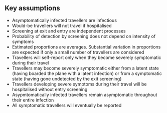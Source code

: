 ## Key assumptions

* Asymptomatically infected travellers are infectious
* Would-be travellers will not travel if hospitalised
* Screening at exit and entry are independent processes
* Probability of detection by screening does not depend on intensity of symptoms
* Estimated proportions are averages. Substantial variation in proportions are expected if only a small number of travellers are considered
* Travellers will self-report only when they become severely symptomatic during their travel
* Travellers may become severely symptomatic either from a latent state (having boarded the plane with a latent infection) or from a symptomatic state (having gone undetected by the exit screening)
* Travellers developing severe symptoms during their travel will be hospitalised without entry screening
* Asypmtomatically infected travellers remain asymptomatic throughout their entire infection
* All symptomatic travellers will eventually be reported